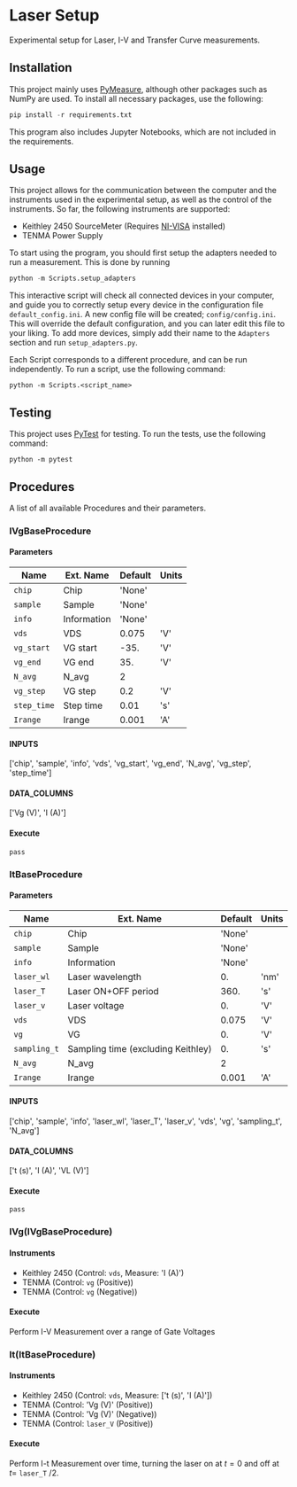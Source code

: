 # Laser Setup
Experimental setup for Laser, I-V and Transfer Curve measurements.

## Installation
This project mainly uses [PyMeasure](https://pypi.org/project/PyMeasure/), although other packages such as NumPy are used.
To install all necessary packages, use the following:

```python
pip install -r requirements.txt
```

This program also includes Jupyter Notebooks, which are not included in the requirements.

## Usage
This project allows for the communication between the computer and the instruments used in the experimental setup, as well as the control of the instruments. So far, the following instruments are supported:
- Keithley 2450 SourceMeter (Requires [NI-VISA](https://www.ni.com/en-us/support/downloads/drivers/download.ni-visa.html#480875) installed)
- TENMA Power Supply

To start using the program, you should first setup the adapters needed to run a measurement. This is done by running

```python
python -m Scripts.setup_adapters
```

This interactive script will check all connected devices in your computer, and guide you to correctly setup every device in the configuration file `default_config.ini`. A new config file will be created; `config/config.ini`. This will override the default configuration, and you can later edit this file to your liking. To add more devices, simply add their name to the `Adapters` section and run `setup_adapters.py`.

Each Script corresponds to a different procedure, and can be run independently. To run a script, use the following command:
```
python -m Scripts.<script_name>
```

## Testing
This project uses [PyTest](https://docs.pytest.org/en/stable/) for testing.
To run the tests, use the following command:
```
python -m pytest
```

## Procedures
A list of all available Procedures and their parameters.

### IVgBaseProcedure

#### Parameters
| Name      | Ext. Name   | Default | Units |
|-----------|-------------|---------|-------|
| `chip`     | Chip        | 'None'  |       |
| `sample`    | Sample      | 'None'  |       |
| `info`      | Information | 'None'  |       |
| `vds`       | VDS         | 0.075   | 'V'   |
| `vg_start`  | VG start    | -35.    | 'V'   |
| `vg_end`    | VG end      | 35.     | 'V'   |
| `N_avg`     | N_avg       | 2       |       |
| `vg_step`   | VG step     | 0.2     | 'V'   |
| `step_time` | Step time   | 0.01    | 's'   |
| `Irange`    | Irange      | 0.001   | 'A'   |

#### INPUTS
['chip', 'sample', 'info', 'vds', 'vg_start', 'vg_end', 'N_avg', 'vg_step', 'step_time']

#### DATA_COLUMNS
['Vg (V)', 'I (A)']

#### Execute
`pass`


### ItBaseProcedure

#### Parameters
| Name       | Ext. Name           | Default | Units |
|------------|---------------------|---------|-------|
| `chip`       | Chip                | 'None'  |       |
| `sample`     | Sample              | 'None'  |       |
| `info`       | Information         | 'None'  |       |
| `laser_wl`   | Laser wavelength    | 0.      | 'nm'  |
| `laser_T`    | Laser ON+OFF period | 360.    | 's'   |
| `laser_v`    | Laser voltage       | 0.      | 'V'   |
| `vds`        | VDS                 | 0.075   | 'V'   |
| `vg`         | VG                  | 0.      | 'V'   |
| `sampling_t` | Sampling time (excluding Keithley)| 0.      | 's'   |
| `N_avg`      | N_avg               | 2       |       |
| `Irange`     | Irange              | 0.001   | 'A'   |

#### INPUTS
['chip', 'sample', 'info', 'laser_wl', 'laser_T', 'laser_v', 'vds', 'vg', 'sampling_t', 'N_avg']

#### DATA_COLUMNS
['t (s)', 'I (A)', 'VL (V)']

#### Execute
`pass`


### IVg(IVgBaseProcedure)

#### Instruments
- Keithley 2450 (Control: `vds`, Measure: 'I (A)')
- TENMA (Control: `vg` (Positive))
- TENMA (Control: `vg` (Negative))

#### Execute
Perform I-V Measurement over a range of Gate Voltages


### It(ItBaseProcedure)

#### Instruments
- Keithley 2450 (Control: `vds`, Measure: ['t (s)', 'I (A)'])
- TENMA (Control: 'Vg (V)' (Positive))
- TENMA (Control: 'Vg (V)' (Negative))
- TENMA (Control: `laser_V` (Positive))

#### Execute
Perform I-t Measurement over time, turning the laser on at $t = 0$ and off at $t =$ `laser_T` $/2$.
